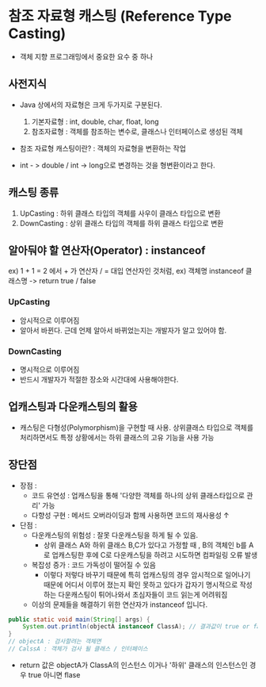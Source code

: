 # 참조 자료형 캐스팅 (Reference Type Casting)
- 객체 지향 프로그래밍에서 중요한 요수 중 하나

## 사전지식
- Java 상에서의 자료형은 크게 두가지로 구분된다.
  1. 기본자료형 : int, double, char, float, long
  2. 참조자료형 : 객체를 참조하는 변수로, 클래스나 인터페이스로 생성된 객체

- 참조 자료형 캐스팅이란? : 객체의 자료형을 변환하는 작업
- int - > double / int -> long으로 변경하는 것을 형변환이라고 한다.

## 캐스팅 종류
1. UpCasting : 하위 클래스 타입의 객체를 사우이 클래스 타입으로 변환
2. DownCasting : 상위 클래스 타입의 객체를 하위 클래스 타입으로 변환

## 알아둬야 할 연산자(Operator) : instanceof
ex) 1 + 1 = 2 에서 + 가 연산자 / = 대입 연산자인 것처럼,
ex) 객체명 instanceof 클래스명 -> return true / false

### UpCasting
- 암시적으로 이루어짐
- 알아서 바뀐다. 근데 언제 알아서 바뀌었는지는 개발자가 알고 있어야 함.

### DownCasting
- 명시적으로 이루어짐
- 반드시 개발자가 적절한 장소와 시간대에 사용해야한다.

## 업캐스팅과 다운캐스팅의 활용
- 캐스팅은 다형성(Polymorphism)을 구현할 때 사용. 상위클래스 타입으로 객체를 처리하면서도 특정 상황에서는 하위 클래스의 고유 기능을 사용 가능

## 장단점
- 장점 : 
  - 코드 유연성 : 업캐스팅을 통해 '다양한 객체를 하나의 상위 클래스타입으로 관리' 가능
  - 다향성 구현 : 메서드 오버라이딩과 함께 사용하면 코드의 재사용성 ↑
- 단점 : 
  - 다운캐스팅의 위험성 : 잘못 다운캐스팅을 하게 될 수 있음.
    - 상위 클래스 A와 하위 클래스 B,C가 있다고 가정할 때 , B의 객체인 b를 A로 업캐스팅한 후에 C로 다운캐스팅을 하려고 시도하면 컴파일링 오류 발생
  - 복잡성 증가 : 코드 가독성이 떨어질 수 있음
    - 이렇다 저렇다 바꾸기 때문에 특히 업캐스팅의 경우 암시적으로 일어나기 때문에 어디서 이루어 졌는지 확인 못하고 있다가 갑자기 명시적으로 작성하는 다운캐스팅이 튀어나와서 초심자들이 코드 읽는게 어려워짐
  - 이상의 문제들을 해결하기 위한 연산자가 instanceof 입니다.
```java
public static void main(String[] args) {
    System.out.println(objectA instanceof ClassA); // 결과값이 true or false로 출력
}
// objectA : 검사할려는 객체면
// CalssA : 객체가 검사 될 클래스 / 인터페이스
```

- return 값은 objectA가 ClassA의 인스턴스 이거나 '하위' 클래스의 인스턴스인 경우 true 아니면 flase
